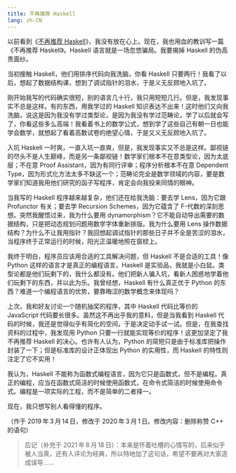 ```yaml
---
title: 不再推荐 Haskell
lang: zh-CN
---
```


以前看到《[不再推荐 Haskell](https://yinwang0.lofter.com/post/183ec2_47bf37)》，我没有放在心上。现在，我也用血的教训写一篇《不再推荐 Haskell》。Haskell 语言就是一场忽悠骗局。我要揭掉 Haskell 的伪高贵面纱。

当初接触 Haskell，他们用排序代码向我洗脑，你看 Haskell 只要两行！我看了以后，想起了数据结构课，想到了调试指针的泪水，于是义无反顾地入坑了。

刚开始我写的代码确实很短，别的语言几十行，我只用短短几行。但是，我发现事实不总是这样。有的东西，用我学过的 Haskell 知识表达不出来！这时他们又向我洗脑，说这是因为我没有学过类型论，是因为我没有学过范畴论，学了以后就会写了，你看这些多么高端！我看着书上的数学公式，想到学了这些自己有朝一日也能学会数学，就想起了看着高数试卷的绝望心情，于是又义无反顾地入坑了。

入坑 Haskell 一时爽，一直入坑一直爽，但是，我发现事实又不总是这样。鄙视链的尽头不是人生巅峰，而是另一条鄙视链！数学家们根本不在意类型论，因为太底层；不在意 Proof Assistant，因为有同行评审；程序分析根本不在意 Dependent Type，因为形式化方法太多不缺这一个；范畴论完全是数学领域的内容，要是数学家们知道我用他们研究的函子写程序，肯定会向我投来同情的眼神。

当我写的 Haskell 程序越来越复杂，他们还在给我洗脑：要去学 Lens，因为它跟 Profunctor 有关；要去学 Recursion Schemes，因为它蕴含了 F-代数的深刻思想。突然我醒悟过来，我为什么要用 dynamorphism？它不能自动导出需要的数据结构，只是把动态规划问题用数学字体重新排版。我为什么要用 Lens 操作数据结构？为什么不让我用指针？我回想起调试指针的那些日子并不全是苦涩的泪水，当程序终于正常运行的时候，阳光正温暖地照在窗棂上。

我终于明白，程序员应该用合适的工具解决问题，但 Haskell 不是合适的工具！像 Python 这样的语言才是真正的编程语言，Haskell 是实验品，我就是小白鼠。类型论都是他们玩剩下的，我什么都没有。他们把新人骗入坑，看新人困惑地学着他们玩剩下的东西，并以此为乐。我曾经想，Haskell 有什么真正优于 Python 的东西？难道一个编程语言的优势，要靠晦涩的数学概念来体现吗？

上次，我和好友讨论一个随机抽奖的程序，其中 Haskell 代码比等价的 JavaScript 代码要长很多。虽然这不再出乎我的意料，但是当我看到 Haskell 代码的时候，我还是觉得似乎有简化的空间，于是决定动手试一试。但是，在我查找资料的过程中，我发现用 Python 只要一行就能实现等价的程序！这更加坚定了我不再推荐 Haskell 的决心。也许有人认为，Python 的简短只是由于标准库把操作封装了一下；但是标准库的设计正体现出 Python 的实用性，而 Haskell 的特性则注定了它不实用！

我认为，Haskell 不能称为函数式编程语言，因为它只是函数式，但不是编程。真正的编程，应当在函数式简洁的时候使用函数式，在命令式简洁的时候使用命令式。编程是一项实际的工程，而不是简单的二者择一。

现在，我只想写别人看得懂的程序。

（作于 2019&#8239;年&#8239;3&#8239;月&#8239;14&#8239;日，修改于 2020&#8239;年&#8239;3&#8239;月&#8239;1&#8239;日。修改内容：删除称赞 C++ 的语句）

> 后记（补充于 2021&#8239;年&#8239;8&#8239;月&#8239;18&#8239;日）：本来是怀着吐槽的心情写的，后来似乎被人当真，还有人评论为经典，所以特地加了这句话，希望不要再对大家造成误导……
